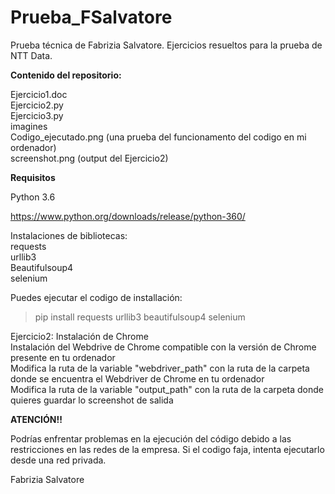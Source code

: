 # Prueba_FSalvatore

Prueba técnica de Fabrizia Salvatore. Ejercicios resueltos para la prueba de NTT Data.

__Contenido del repositorio:__  
  
Ejercicio1.doc  
Ejercicio2.py  
Ejercicio3.py  
imagines  
Codigo_ejecutado.png (una prueba del funcionamento del codigo en mi ordenador)  
screenshot.png (output del Ejercicio2)   

    
__Requisitos__  
  
Python 3.6  
  
https://www.python.org/downloads/release/python-360/  

    
Instalaciones de bibliotecas:  
requests  
urllib3  
Beautifulsoup4   
selenium  
  	
Puedes ejecutar el codigo de installación:   
		
>pip install requests urllib3 beautifulsoup4 selenium  
  
Ejercicio2: 
Instalación de Chrome  
Instalación del Webdrive de Chrome compatible con la versión de Chrome presente en tu ordenador   
Modifica la ruta de la variable "webdriver_path" con la ruta de la carpeta donde se encuentra el Webdriver de Chrome en tu ordenador  
Modifica la ruta de la variable "output_path" con la ruta de la carpeta donde quieres guardar lo screenshot de salida  
  
__ATENCIÓN!!__  
  
Podrías enfrentar problemas en la ejecución del código debido a las restricciones en las redes de la empresa. Si el codigo faja, 
intenta ejecutarlo desde una red privada.   
  
Fabrizia Salvatore
